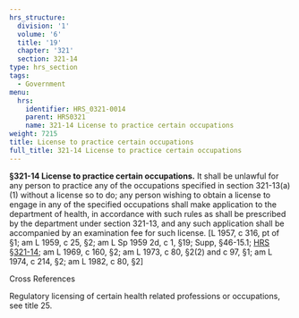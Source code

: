 ```yaml
---
hrs_structure:
  division: '1'
  volume: '6'
  title: '19'
  chapter: '321'
  section: 321-14
type: hrs_section
tags:
  - Government
menu:
  hrs:
    identifier: HRS_0321-0014
    parent: HRS0321
    name: 321-14 License to practice certain occupations
weight: 7215
title: License to practice certain occupations
full_title: 321-14 License to practice certain occupations
---
```

**§321-14 License to practice certain occupations.** It shall be unlawful for any person to practice any of the occupations specified in section 321-13(a)(1) without a license so to do; any person wishing to obtain a license to engage in any of the specified occupations shall make application to the department of health, in accordance with such rules as shall be prescribed by the department under section 321-13, and any such application shall be accompanied by an examination fee for such license. [L 1957, c 316, pt of §1; am L 1959, c 25, §2; am L Sp 1959 2d, c 1, §19; Supp, §46-15.1; [HRS §321-14](/title-19/chapter-321/section-321-14/); am L 1969, c 160, §2; am L 1973, c 80, §2(2) and c 97, §1; am L 1974, c 214, §2; am L 1982, c 80, §2]

Cross References

Regulatory licensing of certain health related professions or occupations, see title 25.